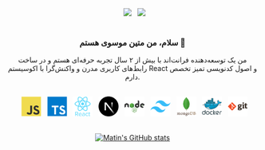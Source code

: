 <div align="center">
  <img src="https://media.giphy.com/media/g0jg6lMcNORSlOv9Zb/giphy.gif" width="200" />
  <img src="https://media.giphy.com/media/adv74AcNdtP0tj9hLj/giphy.gif" width="100" />
</div>

<br />

<div align="center">

### سلام، من متین موسوی هستم 👋

من یک توسعه‌دهنده فرانت‌اند با بیش از ۲ سال تجربه حرفه‌ای هستم و در ساخت رابط‌های کاربری مدرن و واکنش‌گرا با اکوسیستم React و اصول کدنویسی تمیز تخصص دارم.

</div>

<br />

<div align="center">
  <a href="https://developer.mozilla.org/en-US/docs/Web/JavaScript" target="_blank" rel="noreferrer"><img src="https://github.com/devicons/devicon/blob/master/icons/javascript/javascript-original.svg" title="JavaScript" alt="JavaScript" width="40" height="40"/></a>
  <a href="https://www.typescriptlang.org/" target="_blank" rel="noreferrer"><img src="https://github.com/devicons/devicon/blob/master/icons/typescript/typescript-original.svg" title="TypeScript" alt="TypeScript" width="40" height="40"/></a>
  <a href="https://reactjs.org/" target="_blank" rel="noreferrer"><img src="https://github.com/devicons/devicon/blob/master/icons/react/react-original-wordmark.svg" title="React" alt="React" width="40" height="40"/></a>
  <a href="https://nextjs.org/" target="_blank" rel="noreferrer"><img src="https://github.com/devicons/devicon/blob/master/icons/nextjs/nextjs-original.svg" title="Next.js" alt="Next.js" width="40" height="40"/></a>
  <a href="https://nodejs.org/en/" target="_blank" rel="noreferrer"><img src="https://github.com/devicons/devicon/blob/master/icons/nodejs/nodejs-original-wordmark.svg" title="Node.js" alt="Node.js" width="40" height="40"/></a>
  <a href="https://tailwindcss.com/" target="_blank" rel="noreferrer"><img src="https://github.com/devicons/devicon/blob/master/icons/tailwindcss/tailwindcss-original.svg" title="Tailwind CSS" alt="Tailwind" width="40" height="40"/></a>
  <a href="https://www.mongodb.com/" target="_blank" rel="noreferrer"><img src="https://github.com/devicons/devicon/blob/master/icons/mongodb/mongodb-original-wordmark.svg" title="MongoDB" alt="MongoDB" width="40" height="40"/></a>
  <a href="https://www.docker.com/" target="_blank" rel="noreferrer"><img src="https://github.com/devicons/devicon/blob/master/icons/docker/docker-original-wordmark.svg" title="Docker" alt="Docker" width="40" height="40"/></a>
  <a href="https://git-scm.com/" target="_blank" rel="noreferrer"><img src="https://github.com/devicons/devicon/blob/master/icons/git/git-original-wordmark.svg" title="Git" alt="Git" width="40" height="40"/></a>
</div>

<br />

<div align="center">

[![Matin's GitHub stats](https://github-readme-stats.vercel.app/api?username=YOUR_GITHUB_USERNAME&show_icons=true&theme=dracula)](https://github.com/anuraghazra/github-readme-stats)

</div>
